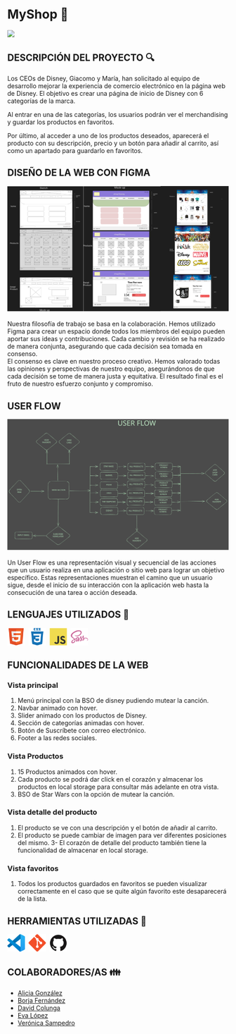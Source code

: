 # MyShop :movie_camera:
<div>
    <img src="./public/img/readme/presentation.gif">
</div>

## DESCRIPCIÓN DEL PROYECTO  :mag:

Los CEOs de Disney, Giacomo y María, han solicitado al equipo de desarrollo mejorar la experiencia de comercio electrónico en la página web de Disney. El objetivo es crear una página de inicio de Disney con 6 categorías de la marca.

Al entrar en una de las categorías, los usuarios podrán ver el merchandising y guardar los productos en favoritos.

Por último, al acceder a uno de los productos deseados, aparecerá el producto con su descripción, precio y un botón para añadir al carrito, así como un apartado para guardarlo en favoritos.

## DISEÑO DE LA WEB CON FIGMA
<div>
    <img src="./public/img/readme/figma.PNG" >
</div>
<br>
Nuestra filosofía de trabajo se basa en la colaboración. Hemos utilizado Figma para crear un espacio donde todos los miembros del equipo pueden aportar sus ideas y contribuciones. Cada cambio y revisión se ha realizado de manera conjunta, asegurando que cada decisión sea tomada en consenso.
<br>
El consenso es clave en nuestro proceso creativo. Hemos valorado todas las opiniones y perspectivas de nuestro equipo, asegurándonos de que cada decisión se tome de manera justa y equitativa. El resultado final es el fruto de nuestro esfuerzo conjunto y compromiso.

## USER FLOW
<div>
    <img src="./public/img/readme/USER.svg">
</div>
<br>
Un User Flow es una representación visual y secuencial de las acciones que un usuario realiza en una aplicación o sitio web para lograr un objetivo específico. Estas representaciones muestran el camino que un usuario sigue, desde el inicio de su interacción con la aplicación web hasta la consecución de una tarea o acción deseada. 

## LENGUAJES UTILIZADOS :rocket:

<div>
    <img src="https://github.com/devicons/devicon/blob/master/icons/html5/html5-original.svg" title="HTML5" alt="HTML" width="40" height="40"/>&nbsp;
    <img src="https://github.com/devicons/devicon/blob/master/icons/css3/css3-plain-wordmark.svg"  title="CSS3" alt="CSS" width="40" height="40"/>&nbsp;
    <img src="https://github.com/devicons/devicon/blob/master/icons/javascript/javascript-original.svg" title="JavaScript" alt="JavaScript" width="40" height="40"/>&nbsp;
    <img src="https://github.com/devicons/devicon/blob/master/icons/sass/sass-original.svg" title="SASS" alt="SASS" width="40" height="40"/>&nbsp;
</div>

## FUNCIONALIDADES DE LA WEB

### Vista principal
1. Menú principal con la BSO de disney pudiendo mutear la canción.
2. Navbar animado con hover.
3. Slider animado con los productos de Disney.
4. Sección de categorías animadas con hover.
5. Botón de Suscríbete con correo electrónico.
6. Footer a las redes sociales.

### Vista Productos
1. 15 Productos animados con hover.
2. Cada producto se podrá dar click en el corazón y almacenar los productos en local storage para consultar más adelante en otra vista.
3. BSO de Star Wars con la opción de mutear la canción.

### Vista detalle del producto
1. El producto se ve con una descripción y el botón de añadir al carrito.
2. El producto se puede cambiar de imagen para ver diferentes posiciones del mismo.
3- El corazón de detalle del producto también tiene la funcionalidad de almacenar en local storage.

### Vista favoritos
1. Todos los productos guardados en favoritos se pueden visualizar correctamente en el caso que se quite algún favorito este desaparecerá de la lista.


## HERRAMIENTAS UTILIZADAS :hammer:
<div>
    <img src="https://github.com/devicons/devicon/blob/master/icons/vscode/vscode-original.svg" title="VSCODE" alt="VSCODE" width="40" height="40"/>&nbsp;
    <img src="https://github.com/devicons/devicon/blob/master/icons/git/git-original.svg"  title="GIT" alt="GIT" width="40" height="40"/>&nbsp;
    <img src="https://github.com/devicons/devicon/blob/master/icons/github/github-original.svg" title="JavaScript" alt="JavaScript" width="40" height="40"/>&nbsp;
</div>

## COLABORADORES/AS  :family:

- [Alicia González](https://github.com/Aliglez)
- [Borja Fernández](https://github.com/BarmanDev)
- [David Colunga](https://github.com/Colunga-D)
- [Eva López](https://github.com/EvaMLopez)
- [Verónica Sampedro](https://github.com/verosampedro)



